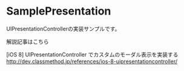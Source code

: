 SamplePresentation
==================

UIPresentationControllerの実装サンプルです。

解説記事はこちら

[iOS 8] UIPresentationController でカスタムのモーダル表示を実装する
http://dev.classmethod.jp/references/ios-8-uipresentationcontroller/